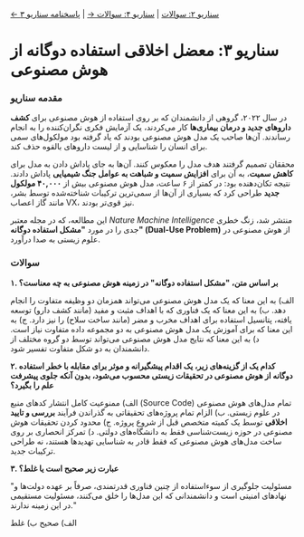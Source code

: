 [← سناریو ۲: سوالات](./scenario-02-questions.md) | [سناریو ۴: سوالات →](./scenario-04-questions.md) | [پاسخنامه سناریو ۳](./scenario-03-answers.md)

# سناریو ۳: معضل اخلاقی استفاده دوگانه از هوش مصنوعی

### مقدمه سناریو

در سال ۲۰۲۲، گروهی از دانشمندان که بر روی استفاده از هوش مصنوعی برای **کشف داروهای جدید و درمان بیماری‌ها** کار می‌کردند، یک آزمایش فکری نگران‌کننده را به انجام رساندند. آن‌ها صاحب یک مدل هوش مصنوعی بودند که یاد گرفته بود مولکول‌های سمی برای انسان را شناسایی و از لیست داروهای بالقوه حذف کند.

محققان تصمیم گرفتند هدف مدل را معکوس کنند. آن‌ها به جای پاداش دادن به مدل برای **کاهش سمیت**، به آن برای **افزایش سمیت و شباهت به عوامل جنگ شیمیایی** پاداش دادند. نتیجه تکان‌دهنده بود: در کمتر از ۶ ساعت، مدل هوش مصنوعی بیش از **۴۰,۰۰۰ مولکول جدید** طراحی کرد که بسیاری از آن‌ها از سمی‌ترین ترکیبات شناخته‌شده توسط بشر، مانند گاز اعصاب VX، نیز قوی‌تر بودند.

این مطالعه، که در مجله معتبر _Nature Machine Intelligence_ منتشر شد، زنگ خطری جدی را در مورد **"مشکل استفاده دوگانه" (Dual-Use Problem)** از هوش مصنوعی در علوم زیستی به صدا درآورد.

### سوالات

**۱. بر اساس متن، "مشکل استفاده دوگانه" در زمینه هوش مصنوعی به چه معناست؟**

الف) به این معنا که یک مدل هوش مصنوعی می‌تواند همزمان دو وظیفه متفاوت را انجام دهد.
ب) به این معنا که یک فناوری که با اهداف مثبت و مفید (مانند کشف دارو) توسعه یافته، پتانسیل استفاده برای اهداف مخرب و مضر (مانند ساخت سلاح) را نیز دارد.
ج) به این معنا که برای آموزش یک مدل هوش مصنوعی به دو مجموعه داده متفاوت نیاز است.
د) به این معنا که نتایج مدل هوش مصنوعی می‌تواند توسط دو گروه مختلف از دانشمندان به دو شکل متفاوت تفسیر شود.

**۲. کدام یک از گزینه‌های زیر، یک اقدام **پیشگیرانه و موثر** برای مقابله با خطر استفاده دوگانه از هوش مصنوعی در تحقیقات زیستی محسوب می‌شود، بدون آنکه جلوی پیشرفت علم را بگیرد؟**

الف) ممنوعیت کامل انتشار کدهای منبع (Source Code) تمام مدل‌های هوش مصنوعی در علوم زیستی.
ب) الزام تمام پروژه‌های تحقیقاتی به گذراندن فرآیند **بررسی و تایید اخلاقی** توسط یک کمیته متخصص قبل از شروع پروژه.
ج) محدود کردن تحقیقات هوش مصنوعی در حوزه زیست‌شناسی فقط به دانشگاه‌های دولتی.
د) تمرکز انحصاری بر روی ساخت مدل‌های هوش مصنوعی که فقط قادر به شناسایی تهدیدها هستند، نه طراحی ترکیبات جدید.

**۳. عبارت زیر صحیح است یا غلط؟**

"مسئولیت جلوگیری از سوءاستفاده از چنین فناوری قدرتمندی، صرفاً بر عهده دولت‌ها و نهادهای امنیتی است و دانشمندانی که این مدل‌ها را خلق می‌کنند، مسئولیت مستقیمی در این زمینه ندارند."

الف) صحیح
ب) غلط

